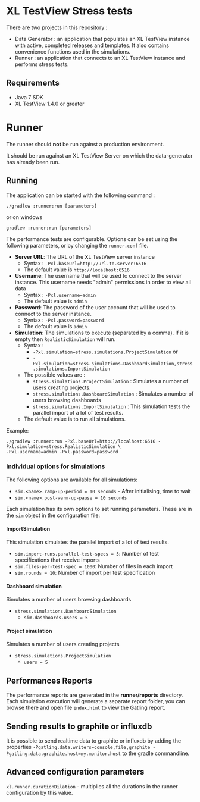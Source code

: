 # XL TestView Stress tests

There are two projects in this repository :

- Data Generator : an application that populates an XL TestView instance with active, completed releases and templates. It also contains convenience functions used in the simulations.
- Runner : an application that connects to an XL TestView instance and performs stress tests.

## Requirements

- Java 7 SDK
- XL TestView 1.4.0 or greater

# Runner

The runner should **not** be run against a production environment.

It should be run against an XL TestView Server on which the data-generator has already been run.

## Running

The application can be started with the following command :

    ./gradlew :runner:run [parameters]

or on windows

    gradlew :runner:run [parameters]

The performance tests are configurable. Options can be set using the following parameters, or by changing the `runner.conf` file.

- **Server URL**: The URL of the XL TestView server instance
    - Syntax : `-Pxl.baseUrl=http://url.to.server:6516`
    - The default value is `http://localhost:6516`
- **Username**: The username that will be used to connect to the server instance. This username needs "admin" permissions in order to view all data
    - Syntax : `-Pxl.username=admin`
    - The default value is `admin`
- **Password**: The password of the user account that will be used to connect to the server instance.
    - Syntax : `-Pxl.password=password`
    - The default value is `admin`
- **Simulation**: The simulations to execute (separated by a comma). If it is empty then `RealisticSimulation` will run.
    - Syntax :
        - `-Pxl.simulation=stress.simulations.ProjectSimulation` or
        - `-Pxl.simulation=stress.simulations.DashboardSimulation,stress.simulations.ImportSimulation`
    - The possible values are :
        - `stress.simulations.ProjectSimulation` : Simulates a number of users creating projects.
        - `stress.simulations.DashboardSimulation` : Simulates a number of users browsing dashboards
        - `stress.simulations.ImportSimulation` : This simulation tests the parallel import of a lot of test results.
    - The default value is to run all simulations.

Example:

    ./gradlew :runner:run -Pxl.baseUrl=http://localhost:6516 -Pxl.simulation=stress.RealisticSimulation \
    -Pxl.username=admin -Pxl.password=password

### Individual options for simulations
The following options are available for all simulations:

- `sim.<name>.ramp-up-period = 10 seconds` - After initialising, time to wait
- `sim.<name>.post-warm-up-pause = 10 seconds`

Each simulation has its own options to set running parameters. These are in the `sim` object in the configuration file:

#### ImportSimulation
This simulation simulates the parallel import of a lot of test results.

- `sim.import-runs.parallel-test-specs = 5`: Number of test specifications that receive imports
- `sim.files-per-test-spec = 1000`: Number of files in each import
- `sim.rounds = 10`: Number of import per test specification

#### Dashboard simulation
Simulates a number of users browsing dashboards
- `stress.simulations.DashboardSimulation`
	- `sim.dashboards.users = 5`

#### Project simulation
Simulates a number of users creating projects
- `stress.simulations.ProjectSimulation`
	- `users = 5`


## Performances Reports

The performance reports are generated in the **runner/reports** directory. Each simulation execution will generate a separate report folder, you can browse there and open file `index.html` to view the Gatling report.

## Sending results to graphite or influxdb

It is possible to send realtime data to graphite or influxdb by adding the properties `-Pgatling.data.writers=console,file,graphite -Pgatling.data.graphite.host=my.monitor.host` to the gradle commandline.

## Advanced configuration parameters

`xl.runner.durationDilation` - multiplies all the durations in the runner configuration by this value.
